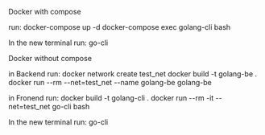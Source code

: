 Docker with compose

run:
docker-compose up -d
docker-compose exec golang-cli bash

In the new terminal run:
go-cli


Docker without compose

in Backend run:
docker network create test_net
docker build -t golang-be .
docker run --rm --net=test_net --name golang-be golang-be

in Fronend run:
docker build -t golang-cli .
docker run --rm -it --net=test_net go-cli bash

In the new terminal run:
go-cli
